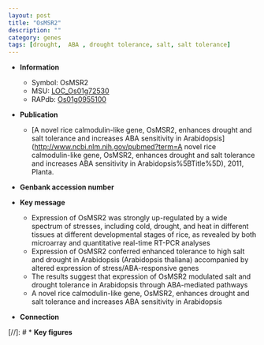 ```yaml
---
layout: post
title: "OsMSR2"
description: ""
category: genes
tags: [drought,  ABA , drought tolerance, salt, salt tolerance]
---
```


* **Information**  
    + Symbol: OsMSR2  
    + MSU: [LOC_Os01g72530](http://rice.plantbiology.msu.edu/cgi-bin/ORF_infopage.cgi?orf=LOC_Os01g72530)  
    + RAPdb: [Os01g0955100](http://rapdb.dna.affrc.go.jp/viewer/gbrowse_details/irgsp1?name=Os01g0955100)  

* **Publication**  
    + [A novel rice calmodulin-like gene, OsMSR2, enhances drought and salt tolerance and increases ABA sensitivity in Arabidopsis](http://www.ncbi.nlm.nih.gov/pubmed?term=A novel rice calmodulin-like gene, OsMSR2, enhances drought and salt tolerance and increases ABA sensitivity in Arabidopsis%5BTitle%5D), 2011, Planta.

* **Genbank accession number**  

* **Key message**  
    + Expression of OsMSR2 was strongly up-regulated by a wide spectrum of stresses, including cold, drought, and heat in different tissues at different developmental stages of rice, as revealed by both microarray and quantitative real-time RT-PCR analyses
    + Expression of OsMSR2 conferred enhanced tolerance to high salt and drought in Arabidopsis (Arabidopsis thaliana) accompanied by altered expression of stress/ABA-responsive genes
    + The results suggest that expression of OsMSR2 modulated salt and drought tolerance in Arabidopsis through ABA-mediated pathways
    + A novel rice calmodulin-like gene, OsMSR2, enhances drought and salt tolerance and increases ABA sensitivity in Arabidopsis

* **Connection**  

[//]: # * **Key figures**  


